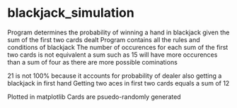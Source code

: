 # blackjack_simulation
Program determines the probability of winning a hand in blackjack given the sum of the first two cards dealt
Program contains all the rules and conditions of blackjack
The number of occurences for each sum of the first two cards is not equivalent
a sum such as 15 will have more occurences than a sum of four as there are more possible cominations

21 is not 100% because it accounts for probability of dealer also getting a blackjack in first hand
Getting two aces in first two cards equals a sum of 12

Plotted in matplotlib
Cards are psuedo-randomly generated
